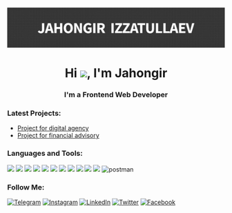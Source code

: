 ![Header](https://github.com/JahongirIzzatullaev/JahongirIzzatullaev/blob/main/assets/logo.png)

<h1 align="center">Hi <img src="https://raw.githubusercontent.com/MartinHeinz/MartinHeinz/master/wave.gif" width="30px">, I'm Jahongir</h1>
<h3 align="center">I'm a Frontend Web Developer</h3>

### Latest Projects:

- [Project for digital agency](https://jahongirizzatullaev.github.io/digital-agency/index.html)
- [Project for financial advisory](https://jahongirizzatullaev.github.io/financial-advisory/)

### Languages and Tools:

<p align="left"> 
    <img src="https://img.icons8.com/color/48/000000/vue-js.png"/>
    <img src="https://img.icons8.com/color/48/000000/nuxt-js.png"/>
    <img src="https://img.icons8.com/color/48/000000/java-coffee-cup-logo.png"/>
    <img src="https://img.icons8.com/color/48/000000/spring-logo.png"/>
    <img src="https://img.icons8.com/color/48/000000/javascript.png"/>
    <img src="https://img.icons8.com/color/48/000000/html-5.png"/>
    <img src="https://img.icons8.com/color/48/000000/css3.png"/>
    <img src="https://img.icons8.com/color/48/000000/bootstrap.png"/>
    <img src="https://img.icons8.com/color/48/000000/python.png"/>
    <img src="https://img.icons8.com/fluent/50/000000/mysql-logo.png"/> </a>
    <img src="https://img.icons8.com/color/48/000000/firebase.png"/> 
    <img src="https://www.vectorlogo.zone/logos/getpostman/getpostman-icon.svg" alt="postman" width="45" height="45"/>
</p>


### Follow Me:
[![Telegram](https://img.shields.io/badge/-Telegram-090909?style=for-the-badge&logo=telegram&logoColor=27A0D9)](/)
[![Instagram](https://img.shields.io/badge/-Instagram-090909?style=for-the-badge&logo=instagram&logoColor=B4068E)](/)
[![LinkedIn](https://img.shields.io/badge/-LinkedIn-090909?style=for-the-badge&logo=linkedin&logoColor=007BB6)](/)
[![Twitter](https://img.shields.io/badge/-Twitter-090909?style=for-the-badge&logo=Twitter&logoColor=1C9DEB)](/)
[![Facebook](https://img.shields.io/badge/-Facebook-090909?style=for-the-badge&logo=Facebook&logoColor=1195F5)](/)
